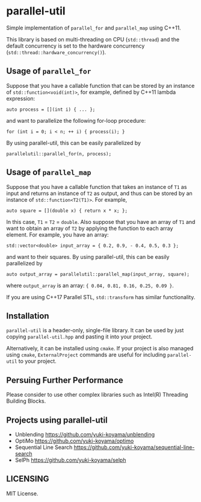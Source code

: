 # parallel-util

Simple implementation of `parallel_for` and `parallel_map` using C++11.

This library is based on multi-threading on CPU (`std::thread`) and the default concurrency is set to the hardware concurrency (`std::thread::hardware_concurrency()`).

## Usage of `parallel_for`

Suppose that you have a callable function that can be stored by an instance of `std::function<void(int)>`, for example, defined by C++11 lambda expression:
```
auto process = [](int i) { ... };
```
and want to parallelize the following for-loop procedure:
```
for (int i = 0; i < n; ++ i) { process(i); }
```
By using parallel-util, this can be easily parallelized by
```
parallelutil::parallel_for(n, process);
```

## Usage of `parallel_map`

Suppose that you have a callable function that takes an instance of `T1` as input and returns an instance of `T2` as output, and thus can be stored by an instance of `std::function<T2(T1)>`. For example,
```
auto square = [](double x) { return x * x; };
```
In this case, `T1` = `T2` = `double`. Also suppose that you have an array of `T1` and want to obtain an array of `T2` by applying the function to each array element. For example, you have an array:
```
std::vector<double> input_array = { 0.2, 0.9, - 0.4, 0.5, 0.3 };
```
and want to their squares. By using parallel-util, this can be easily parallelized by
```
auto output_array = parallelutil::parallel_map(input_array, square);
```
where `output_array` is an array: `{ 0.04, 0.81, 0.16, 0.25, 0.09 }`.

If you are using C++17 Parallel STL, `std::transform` has similar functionality.

## Installation

`parallel-util` is a header-only, single-file library. It can be used by just copying `parallel-util.hpp` and pasting it into your project.

Alternatively, it can be installed using `cmake`. If your project is also managed using `cmake`, `ExternalProject` commands are useful for including `parallel-util` to your project.

## Persuing Further Performance

Please consider to use other complex libraries such as Intel(R) Threading Building Blocks.

## Projects using parallel-util

- Unblending <https://github.com/yuki-koyama/unblending>
- OptiMo <https://github.com/yuki-koyama/optimo>
- Sequential Line Search <https://github.com/yuki-koyama/sequential-line-search>
- SelPh <https://github.com/yuki-koyama/selph>

## LICENSING

MIT License.
